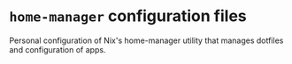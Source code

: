 # `home-manager` configuration files

Personal configuration of Nix's home-manager utility that manages dotfiles and configuration of apps.
